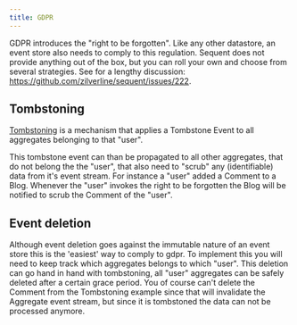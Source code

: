 ```yaml
---
title: GDPR
---
```


GDPR introduces the "right to be forgotten". Like any other datastore, an event store also needs to comply
to this regulation. Sequent does not provide anything out of the box, but you can roll your own and choose
from several strategies. See for a lengthy discussion: https://github.com/zilverline/sequent/issues/222.

## Tombstoning

[Tombstoning](https://carnage.github.io/2018/10/events-are-forever) is a mechanism that applies a Tombstone Event to all aggregates belonging to that "user".

This tombstone event can than be propagated to all other aggregates, that do not belong the the "user", that also
need to "scrub" any (identifiable) data from it's event stream. For instance a "user" added a Comment to a Blog.
Whenever the "user" invokes the right to be forgotten the Blog will be notified to scrub the Comment of the "user".

## Event deletion

Although event deletion goes against the immutable nature of an event store this is the 'easiest' way
to comply to gdpr. To implement this you will need to keep track which aggregates belongs to which "user".
This deletion can go hand in hand with tombstoning, all "user" aggregates can be safely deleted after a certain
grace period. You of course can't delete the Comment from the Tombstoning example since that will invalidate the Aggregate
event stream, but since it is tombstoned the data can not be processed anymore.

